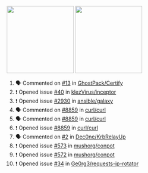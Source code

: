 <a href="https://github.com/bestrocker221"><img src="https://github-readme-stats.vercel.app/api?username=bestrocker221&count_private=true&theme=dark" height="180" /></a> <a href="https://github.com/bestrocker221"><img src="https://github-readme-stats.vercel.app/api/top-langs/?username=bestrocker221&langs_count=8&theme=dark&hide=tex,java,html,css&layout=compact" height="180" /></a>


<!--START_SECTION:activity--> 
1. 🗣 Commented on [#13](https://github.com/GhostPack/Certify/issues/13) in [GhostPack/Certify](https://github.com/GhostPack/Certify)
2. ❗️ Opened issue [#40](https://github.com/klezVirus/inceptor/issues/40) in [klezVirus/inceptor](https://github.com/klezVirus/inceptor)
3. ❗️ Opened issue [#2930](https://github.com/ansible/galaxy/issues/2930) in [ansible/galaxy](https://github.com/ansible/galaxy)
4. 🗣 Commented on [#8859](https://github.com/curl/curl/issues/8859) in [curl/curl](https://github.com/curl/curl)
5. 🗣 Commented on [#8859](https://github.com/curl/curl/issues/8859) in [curl/curl](https://github.com/curl/curl)
6. ❗️ Opened issue [#8859](https://github.com/curl/curl/issues/8859) in [curl/curl](https://github.com/curl/curl)
7. 🗣 Commented on [#2](https://github.com/Dec0ne/KrbRelayUp/issues/2) in [Dec0ne/KrbRelayUp](https://github.com/Dec0ne/KrbRelayUp)
8. ❗️ Opened issue [#573](https://github.com/mushorg/conpot/issues/573) in [mushorg/conpot](https://github.com/mushorg/conpot)
9. ❗️ Opened issue [#572](https://github.com/mushorg/conpot/issues/572) in [mushorg/conpot](https://github.com/mushorg/conpot)
10. ❗️ Opened issue [#34](https://github.com/Ge0rg3/requests-ip-rotator/issues/34) in [Ge0rg3/requests-ip-rotator](https://github.com/Ge0rg3/requests-ip-rotator)
<!--END_SECTION:activity-->
